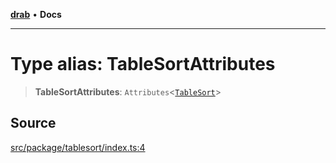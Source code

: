[**drab**](/docs/README.md) • **Docs**

---

# Type alias: TableSortAttributes

> **TableSortAttributes**: `Attributes`\<[`TableSort`](/docs/classes/TableSort.md)\>

## Source

[src/package/tablesort/index.ts:4](https://github.com/rossrobino/components/blob/13acb4ddbdca1f70bfc20fffda57758e606a2f95/src/package/tablesort/index.ts#L4)

